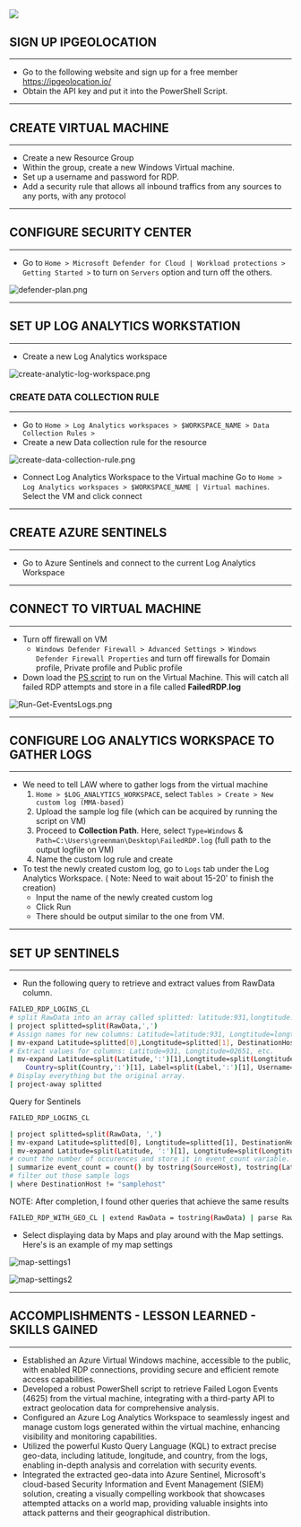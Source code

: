 ![](https://miro.medium.com/v2/resize:fit:720/format:webp/1*qgUUVCAtRtD3eJlqoAUPYQ.png)
-----
## SIGN UP IPGEOLOCATION
-----
- Go to the following website and sign up for a free member https://ipgeolocation.io/
- Obtain the API key and put it into the PowerShell Script.

-----
## CREATE VIRTUAL MACHINE
-----
- Create a new Resource Group
- Within the group, create a new Windows Virtual machine.
- Set up a username and password for RDP.
- Add a security rule that allows all inbound traffics from any sources to any ports, with any protocol

-----
## CONFIGURE SECURITY CENTER
----
- Go to `Home > Microsoft Defender for Cloud | Workload protections > Getting Started >` to turn on `Servers` option and turn off the others. 

![defender-plan.png](https://miro.medium.com/v2/resize:fit:720/format:webp/1*a2S6tj8EWxDIeKq8kIIx_Q.png)

-----
## SET UP LOG ANALYTICS WORKSTATION
-----
- Create a new Log Analytics workspace

![create-analytic-log-workspace.png](https://miro.medium.com/v2/resize:fit:720/format:webp/1*yyyaaW7PBn28EJB7ixIJUQ.png)

### CREATE DATA COLLECTION RULE
-----
- Go to `Home > Log Analytics workspaces > $WORKSPACE_NAME > Data Collection Rules >`
- Create a new Data collection rule for the resource

![create-data-collection-rule.png](https://miro.medium.com/v2/resize:fit:720/format:webp/1*U8dCk6nebz8Pc4hacmWWHA.png)

- Connect Log Analytics Workspace to the Virtual machine
	Go to `Home > Log Analytics workspaces > $WORKSPACE_NAME | Virtual machines`. Select the VM and click connect

-----
## CREATE AZURE SENTINELS
-----
- Go to Azure Sentinels and connect to the current Log Analytics Workspace

-----
## CONNECT TO VIRTUAL MACHINE
----
- Turn off firewall on VM
	- `Windows Defender Firewall > Advanced Settings > Windows Defender Firewall Properties` and turn off firewalls for Domain profile, Private profile and Public profile
- Down load the [PS script](https://github.com/hhphu/InfoSec/blob/main/Projects/microsoft-azure-ids/GetEventLogs.ps1) to run on the Virtual Machine. This will catch all failed RDP attempts and store in a file called **FailedRDP.log**

![Run-Get-EventsLogs.png](https://miro.medium.com/v2/resize:fit:720/format:webp/1*Z8Y4wLmIOaxLbcAe2OYGiw.png)

-----
## CONFIGURE LOG ANALYTICS WORKSPACE TO GATHER LOGS
-----
- We need to tell LAW where to gather logs from the virtual machine
	1. `Home > $LOG_ANALYTICS_WORKSPACE`, select `Tables > Create > New custom log (MMA-based)`
	2. Upload the sample log file (which can be acquired by running the script on VM)
	3. Proceed to **Collection Path**. Here, select `Type=Windows` & `Path=C:\Users\greenman\Desktop\FailedRDP.log` (full path to the output logfile on VM)
	4. Name the custom log rule and create
- To test the newly created custom log, go to `Logs` tab under the Log Analytics Workspace. ( Note: Need to wait about 15-20' to finish the creation)
	- Input the name of the newly created custom log
	- Click Run
	- There should be output similar to the one from VM.

-----
## SET UP SENTINELS  
-----
- Run the following query to retrieve and extract values from RawData column.

```bash
FAILED_RDP_LOGINS_CL 
# split RawData into an array called splitted: latitude:931,longtitude:02651,etc.
| project splitted=split(RawData,',')
# Assign names for new columns: Latitude=latitude:931, Longtitude=longtitude:02651,etc.
| mv-expand Latitude=splitted[0],Longtitude=splitted[1], DestinationHost=splitted[2], Username=splitted[3], SourceHost=splitted[4], Country=splitted[6],Label=splitted[7]
# Extract values for columns: Latitude=931, Longtitude=02651, etc.
| mv-expand Latitude=split(Latitude,':')[1],Longtitude=split(Longtitude,':')[1], DestinationHost=split(DestinationHost,':')[1],SourceHost=split(SourceHost,':')[1],
    Country=split(Country,':')[1], Label=split(Label,':')[1], Username=split(Username,':')[1]
# Display everything but the original array.
| project-away splitted 
``` 

Query for Sentinels
```bash
FAILED_RDP_LOGINS_CL

| project splitted=split(RawData, ',')
| mv-expand Latitude=splitted[0], Longtitude=splitted[1], DestinationHost=splitted[2], Username=splitted[3], SourceHost=splitted[4], Country=splitted[6], Label=splitted[7]
| mv-expand Latitude=split(Latitude, ':')[1], Longtitude=split(Longtitude, ':')[1], DestinationHost=split(DestinationHost, ':')[1], SourceHost=split(SourceHost, ':')[1], Country=split(Country, ':')[1], Label=split(Label, ':')[1], Username=split(Username, ':')[1]
# count the number of occurences and store it in event_count variable. This will be used for Sentinels map
| summarize event_count = count() by tostring(SourceHost), tostring(Latitude), tostring(Longtitude), tostring(Country), tostring(Label), tostring(DestinationHost)
# filter out those sample logs
| where DestinationHost != "samplehost"
```

NOTE: After completion, I found other queries that achieve the same results
```bash
FAILED_RDP_WITH_GEO_CL | extend RawData = tostring(RawData) | parse RawData with * "latitude:" latitude ",longitude:" longitude ",destinationhost:" destinationhost ",username:" username ",sourcehost:" sourcehost ",state:" state ", country:" country ",label:" label ",timestamp:" timestamp | summarize event_count=count() by sourcehost, latitude, longitude, label, destinationhost, country | where sourcehost != ""
```

- Select displaying data by Maps and play around with the Map settings. Here's is an example of my map settings

![map-settings1](https://miro.medium.com/v2/resize:fit:640/format:webp/1*OjoszS6S0LgS-Sda9jyaKw.png)

![map-settings2](https://miro.medium.com/v2/resize:fit:640/format:webp/1*NXp1ewJZS_jjy1gaiL8DcA.png)

-----
## ACCOMPLISHMENTS - LESSON LEARNED - SKILLS GAINED 
-----
- Established an Azure Virtual Windows machine, accessible to the public, with enabled RDP connections, providing secure and efficient remote access capabilities.
- Developed a robust PowerShell script to retrieve Failed Logon Events (4625) from the virtual machine, integrating with a third-party API to extract geolocation data for comprehensive analysis.
- Configured an Azure Log Analytics Workspace to seamlessly ingest and manage custom logs generated within the virtual machine, enhancing visibility and monitoring capabilities.
- Utilized the powerful Kusto Query Language (KQL) to extract precise geo-data, including latitude, longitude, and country, from the logs, enabling in-depth analysis and correlation with security events.
- Integrated the extracted geo-data into Azure Sentinel, Microsoft's cloud-based Security Information and Event Management (SIEM) solution, creating a visually compelling workbook that showcases attempted attacks on a world map, providing valuable insights into attack patterns and their geographical distribution.
